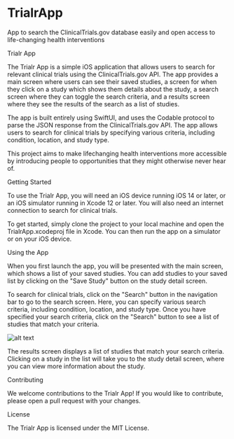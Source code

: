 # TrialrApp
 App to search the ClinicalTrials.gov database easily and open access to life-changing health interventions

Trialr App

The Trialr App is a simple iOS application that allows users to search for relevant clinical trials using the ClinicalTrials.gov API. The app provides a main screen where users can see their saved studies, a screen for when they click on a study which shows them details about the study, a search screen where they can toggle the search criteria, and a results screen where they see the results of the search as a list of studies.

The app is built entirely using SwiftUI, and uses the Codable protocol to parse the JSON response from the ClinicalTrials.gov API. The app allows users to search for clinical trials by specifying various criteria, including condition, location, and study type.

This project aims to make lifechanging health interventions more accessible by introducing people to opportunities that they might otherwise never hear of.

Getting Started

To use the Trialr App, you will need an iOS device running iOS 14 or later, or an iOS simulator running in Xcode 12 or later. You will also need an internet connection to search for clinical trials.

To get started, simply clone the project to your local machine and open the TrialrApp.xcodeproj file in Xcode. You can then run the app on a simulator or on your iOS device.

Using the App

When you first launch the app, you will be presented with the main screen, which shows a list of your saved studies. You can add studies to your saved list by clicking on the "Save Study" button on the study detail screen.

To search for clinical trials, click on the "Search" button in the navigation bar to go to the search screen. Here, you can specify various search criteria, including condition, location, and study type. Once you have specified your search criteria, click on the "Search" button to see a list of studies that match your criteria.


![alt text](https://github.com/oceanexplains/TrialrApp/blob/main/SearchScreen.jpg?raw=true)

The results screen displays a list of studies that match your search criteria. Clicking on a study in the list will take you to the study detail screen, where you can view more information about the study.

Contributing

We welcome contributions to the Trialr App! If you would like to contribute, please open a pull request with your changes.

License

The Trialr App is licensed under the MIT License.
